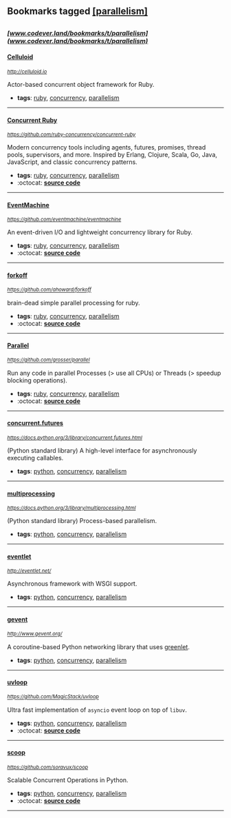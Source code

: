 ## Bookmarks tagged [[parallelism]](https://www.codever.land/search?q=[parallelism])

_<sup><sup>[www.codever.land/bookmarks/t/parallelism](www.codever.land/bookmarks/t/parallelism)</sup></sup>_
---
#### [Celluloid](http://celluloid.io)
_<sup>http://celluloid.io</sup>_

Actor-based concurrent object framework for Ruby.
* **tags**: [ruby](../tagged/ruby.md), [concurrency](../tagged/concurrency.md), [parallelism](../tagged/parallelism.md)
---
#### [Concurrent Ruby](https://github.com/ruby-concurrency/concurrent-ruby)
_<sup>https://github.com/ruby-concurrency/concurrent-ruby</sup>_

Modern concurrency tools including agents, futures, promises, thread pools, supervisors, and more. Inspired by Erlang, Clojure, Scala, Go, Java, JavaScript, and classic concurrency patterns.
* **tags**: [ruby](../tagged/ruby.md), [concurrency](../tagged/concurrency.md), [parallelism](../tagged/parallelism.md)
* :octocat: **[source code](https://github.com/ruby-concurrency/concurrent-ruby)**
---
#### [EventMachine](https://github.com/eventmachine/eventmachine)
_<sup>https://github.com/eventmachine/eventmachine</sup>_

An event-driven I/O and lightweight concurrency library for Ruby.
* **tags**: [ruby](../tagged/ruby.md), [concurrency](../tagged/concurrency.md), [parallelism](../tagged/parallelism.md)
* :octocat: **[source code](https://github.com/eventmachine/eventmachine)**
---
#### [forkoff](https://github.com/ahoward/forkoff)
_<sup>https://github.com/ahoward/forkoff</sup>_

brain-dead simple parallel processing for ruby.
* **tags**: [ruby](../tagged/ruby.md), [concurrency](../tagged/concurrency.md), [parallelism](../tagged/parallelism.md)
* :octocat: **[source code](https://github.com/ahoward/forkoff)**
---
#### [Parallel](https://github.com/grosser/parallel)
_<sup>https://github.com/grosser/parallel</sup>_

Run any code in parallel Processes (> use all CPUs) or Threads (> speedup blocking operations).
* **tags**: [ruby](../tagged/ruby.md), [concurrency](../tagged/concurrency.md), [parallelism](../tagged/parallelism.md)
* :octocat: **[source code](https://github.com/grosser/parallel)**
---
#### [concurrent.futures](https://docs.python.org/3/library/concurrent.futures.html)
_<sup>https://docs.python.org/3/library/concurrent.futures.html</sup>_

(Python standard library) A high-level interface for asynchronously executing callables.
* **tags**: [python](../tagged/python.md), [concurrency](../tagged/concurrency.md), [parallelism](../tagged/parallelism.md)
---
#### [multiprocessing](https://docs.python.org/3/library/multiprocessing.html)
_<sup>https://docs.python.org/3/library/multiprocessing.html</sup>_

(Python standard library) Process-based parallelism.
* **tags**: [python](../tagged/python.md), [concurrency](../tagged/concurrency.md), [parallelism](../tagged/parallelism.md)
---
#### [eventlet](http://eventlet.net/)
_<sup>http://eventlet.net/</sup>_

Asynchronous framework with WSGI support.
* **tags**: [python](../tagged/python.md), [concurrency](../tagged/concurrency.md), [parallelism](../tagged/parallelism.md)
---
#### [gevent](http://www.gevent.org/)
_<sup>http://www.gevent.org/</sup>_

A coroutine-based Python networking library that uses [greenlet](https://github.com/python-greenlet/greenlet).
* **tags**: [python](../tagged/python.md), [concurrency](../tagged/concurrency.md), [parallelism](../tagged/parallelism.md)
---
#### [uvloop](https://github.com/MagicStack/uvloop)
_<sup>https://github.com/MagicStack/uvloop</sup>_

Ultra fast implementation of `asyncio` event loop on top of `libuv`.
* **tags**: [python](../tagged/python.md), [concurrency](../tagged/concurrency.md), [parallelism](../tagged/parallelism.md)
* :octocat: **[source code](https://github.com/MagicStack/uvloop)**
---
#### [scoop](https://github.com/soravux/scoop)
_<sup>https://github.com/soravux/scoop</sup>_

Scalable Concurrent Operations in Python.
* **tags**: [python](../tagged/python.md), [concurrency](../tagged/concurrency.md), [parallelism](../tagged/parallelism.md)
* :octocat: **[source code](https://github.com/soravux/scoop)**
---
